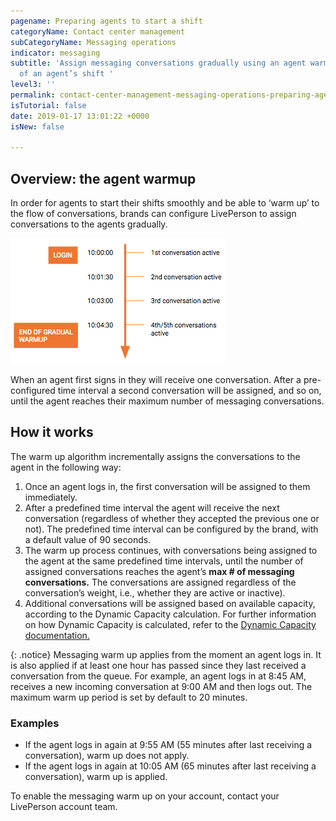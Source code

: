 ```yaml
---
pagename: Preparing agents to start a shift
categoryName: Contact center management
subCategoryName: Messaging operations
indicator: messaging
subtitle: 'Assign messaging conversations gradually using an agent warmup at the start
  of an agent’s shift '
level3: ''
permalink: contact-center-management-messaging-operations-preparing-agents-to-start-a-shift.html
isTutorial: false
date: 2019-01-17 13:01:22 +0000
isNew: false

---
```

## Overview: the agent warmup

In order for agents to start their shifts smoothly and be able to ‘warm up’ to the flow of conversations, brands can configure LivePerson to assign conversations to the agents gradually.

![](/img/agent-warmup-1.png)

When an agent first signs in they will receive one conversation. After a pre-configured time interval a second conversation will be assigned, and so on, until the agent reaches their maximum number of messaging conversations.

## How it works

The warm up algorithm incrementally assigns the conversations to the agent in the following way:

1. Once an agent logs in, the first conversation will be assigned to them immediately.
2. After a predefined time interval the agent will receive the next conversation (regardless of whether they accepted the previous one or not). The predefined time interval can be configured by the brand, with a default value of 90 seconds.
3. The warm up process continues, with conversations being assigned to the agent at the same predefined time intervals, until the number of assigned conversations reaches the agent’s **max # of messaging conversations.** The conversations are assigned regardless of the conversation’s weight, i.e., whether they are active or inactive).
4. Additional conversations will be assigned based on available capacity, according to the Dynamic Capacity calculation. For further information on how Dynamic Capacity is calculated, refer to the [Dynamic Capacity documentation.](contact-center-management-messaging-operations-smart-capacity-overview.html)

{: .notice}
Messaging warm up applies from the moment an agent logs in. It is also applied if at least one hour has passed since they last received a conversation from the queue. For example, an agent logs in at 8:45 AM, receives a new incoming conversation at 9:00 AM and then logs out. The maximum warm up period is set by default to 20 minutes.

### Examples

* If the agent logs in again at 9:55 AM (55 minutes after last receiving a conversation), warm up does not apply.
* If the agent logs in again at 10:05 AM (65 minutes after last receiving a conversation), warm up is applied.

To enable the messaging warm up on your account, contact your LivePerson account team.
